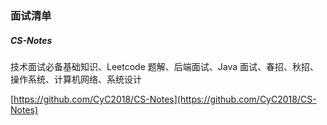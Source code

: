 ### 面试清单

##### CS-Notes

技术面试必备基础知识、Leetcode 题解、后端面试、Java 面试、春招、秋招、操作系统、计算机网络、系统设计

[https://github.com/CyC2018/CS-Notes](https://github.com/CyC2018/CS-Notes)



